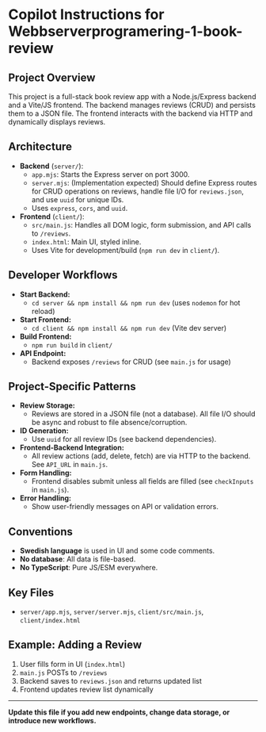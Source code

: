 # Copilot Instructions for Webbserverprogramering-1-book-review

## Project Overview
This project is a full-stack book review app with a Node.js/Express backend and a Vite/JS frontend. The backend manages reviews (CRUD) and persists them to a JSON file. The frontend interacts with the backend via HTTP and dynamically displays reviews.

## Architecture
- **Backend** (`server/`):
  - `app.mjs`: Starts the Express server on port 3000.
  - `server.mjs`: (Implementation expected) Should define Express routes for CRUD operations on reviews, handle file I/O for `reviews.json`, and use `uuid` for unique IDs.
  - Uses `express`, `cors`, and `uuid`.
- **Frontend** (`client/`):
  - `src/main.js`: Handles all DOM logic, form submission, and API calls to `/reviews`.
  - `index.html`: Main UI, styled inline.
  - Uses Vite for development/build (`npm run dev` in `client/`).

## Developer Workflows
- **Start Backend:**
  - `cd server && npm install && npm run dev` (uses `nodemon` for hot reload)
- **Start Frontend:**
  - `cd client && npm install && npm run dev` (Vite dev server)
- **Build Frontend:**
  - `npm run build` in `client/`
- **API Endpoint:**
  - Backend exposes `/reviews` for CRUD (see `main.js` for usage)

## Project-Specific Patterns
- **Review Storage:**
  - Reviews are stored in a JSON file (not a database). All file I/O should be async and robust to file absence/corruption.
- **ID Generation:**
  - Use `uuid` for all review IDs (see backend dependencies).
- **Frontend-Backend Integration:**
  - All review actions (add, delete, fetch) are via HTTP to the backend. See `API_URL` in `main.js`.
- **Form Handling:**
  - Frontend disables submit unless all fields are filled (see `checkInputs` in `main.js`).
- **Error Handling:**
  - Show user-friendly messages on API or validation errors.

## Conventions
- **Swedish language** is used in UI and some code comments.
- **No database**: All data is file-based.
- **No TypeScript**: Pure JS/ESM everywhere.

## Key Files
- `server/app.mjs`, `server/server.mjs`, `client/src/main.js`, `client/index.html`

## Example: Adding a Review
1. User fills form in UI (`index.html`)
2. `main.js` POSTs to `/reviews`
3. Backend saves to `reviews.json` and returns updated list
4. Frontend updates review list dynamically

---

**Update this file if you add new endpoints, change data storage, or introduce new workflows.**
